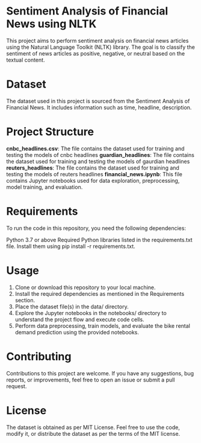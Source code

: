 # Sentiment Analysis of Financial News using NLTK

This project aims to perform sentiment analysis on financial news articles using the Natural Language Toolkit (NLTK) library. The goal is to classify the sentiment of news articles as positive, negative, or neutral based on the textual content.

# Dataset
The dataset used in this project is sourced from the Sentiment Analysis of Financial News. It includes information such as time, headline, description. 

# Project Structure
<b>cnbc_headlines.csv</b>: The file contains the dataset used for training and testing the models of cnbc headlines
<b> guardian_headlines</b>: The file contains the dataset used for training and testing the models of gaurdian headlines
<b> reuters_headlines</b>: The file contains the dataset used for training and testing the models of reuters headlines
<b>financial_news.ipynb</b>: This file contains Jupyter notebooks used for data exploration, preprocessing, model training, and evaluation.

# Requirements
To run the code in this repository, you need the following dependencies:

Python 3.7 or above
Required Python libraries listed in the requirements.txt file. Install them using pip install -r requirements.txt.

# Usage
1. Clone or download this repository to your local machine.
2. Install the required dependencies as mentioned in the Requirements section.
3. Place the dataset file(s) in the data/ directory.
4. Explore the Jupyter notebooks in the notebooks/ directory to understand the project flow and execute code cells.
5. Perform data preprocessing, train models, and evaluate the bike rental demand prediction using the provided notebooks.

# Contributing
Contributions to this project are welcome. If you have any suggestions, bug reports, or improvements, feel free to open an issue or submit a pull request.

# License
The dataset is obtained as per MIT License. Feel free to use the code, modify it, or distribute the dataset as per the terms of the MIT license.
